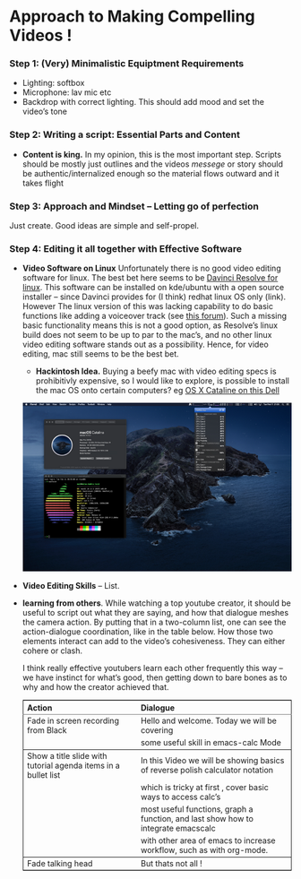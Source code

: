 

# Approach to Making Compelling Videos !


### Step 1: (Very) Minimalistic Equiptment Requirements

-   Lighting: softbox
-   Microphone: lav mic etc
-   Backdrop with correct lighting. This should add mood and set the video&rsquo;s tone


### Step 2: Writing a script: Essential Parts and Content

-   **Content is king.** In my opinion, this is the most important step. Scripts should be mostly just outlines and the videos *messege*  or story should be authentic/internalized enough so the material flows outward and it takes flight


### Step 3: Approach and Mindset &#x2013; Letting go of perfection

Just create. Good ideas are simple and self-propel.


### Step 4: Editing it all together with Effective Software

-   **Video Software on Linux** Unfortunately there is no good video editing software for linux. The best bet here seems to be [Davinci Resolve for linux](https://www.blackmagicdesign.com/products/davinciresolve). This software can be installed on kde/ubuntu with a open source installer &#x2013; since Davinci provides for (I think) redhat linux OS only (link). However The linux version of this was lacking capability to do basic functions like adding a voiceover track (see [this forum](https://forum.blackmagicdesign.com/viewtopic.php?f=32&t=92281)). Such a missing basic functionality means this is not a good option, as Resolve&rsquo;s linux build does not seem to be up to par to the mac&rsquo;s, and no other linux video editing software stands out as a possibility. Hence, for video editing, mac still seems to be the best bet.
    
    -   **Hackintosh Idea.** Buying a beefy mac with video editing specs is prohibitivly expensive, so I would like to explore, is possible to install the mac OS onto certain computers? eg [OS X Cataline on this Dell](https://www.reddit.com/r/hackintosh/comments/f2t7wb/catalina_on_my_dell_precision_7820_with_opencore/)
    
    ![img](images/readme/screenshot2022-05-22_13-40-29_.png)

-   **Video Editing Skills** &#x2013; List.
-   **learning from others**. While watching a top youtube creator, it should be useful to script out what they are saying, and how that dialogue meshes the camera action. By putting that in a two-column list, one can see the action-dialogue coordination, like in the table below. How those two elements interact can add to the video&rsquo;s cohesiveness. They can either cohere or clash.
    
    I think really effective youtubers learn each other frequently this way &#x2013; we have instinct for what&rsquo;s good, then getting down to bare bones as to why and how the creator achieved that.
    
    <table border="2" cellspacing="0" cellpadding="6" rules="groups" frame="hsides">
    
    
    <colgroup>
    <col  class="org-left" />
    
    <col  class="org-left" />
    </colgroup>
    <thead>
    <tr>
    <th scope="col" class="org-left">Action</th>
    <th scope="col" class="org-left">Dialogue</th>
    </tr>
    </thead>
    
    <tbody>
    <tr>
    <td class="org-left">Fade in screen recording from Black</td>
    <td class="org-left">Hello and welcome. Today we will be covering</td>
    </tr>
    
    
    <tr>
    <td class="org-left">&#xa0;</td>
    <td class="org-left">some useful skill in emacs-calc Mode</td>
    </tr>
    </tbody>
    
    <tbody>
    <tr>
    <td class="org-left">Show a title slide with tutorial agenda items in a bullet list</td>
    <td class="org-left">In this Video we will be showing basics of reverse polish calculator notation</td>
    </tr>
    
    
    <tr>
    <td class="org-left">&#xa0;</td>
    <td class="org-left">which is tricky at first  , cover basic ways to access calc&rsquo;s</td>
    </tr>
    
    
    <tr>
    <td class="org-left">&#xa0;</td>
    <td class="org-left">most useful functions, graph a function, and last show how to integrate emacscalc</td>
    </tr>
    
    
    <tr>
    <td class="org-left">&#xa0;</td>
    <td class="org-left">with other area of emacs to increase workflow, such as with org-mode.</td>
    </tr>
    </tbody>
    
    <tbody>
    <tr>
    <td class="org-left">Fade talking head</td>
    <td class="org-left">But thats not all !</td>
    </tr>
    </tbody>
    </table>

